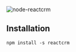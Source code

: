 ![node-reactcrm](https://pbs.twimg.com/profile_images/487286850340409344/EjwmYJ_q.png)

## Installation ##

    npm install -s reactcrm
